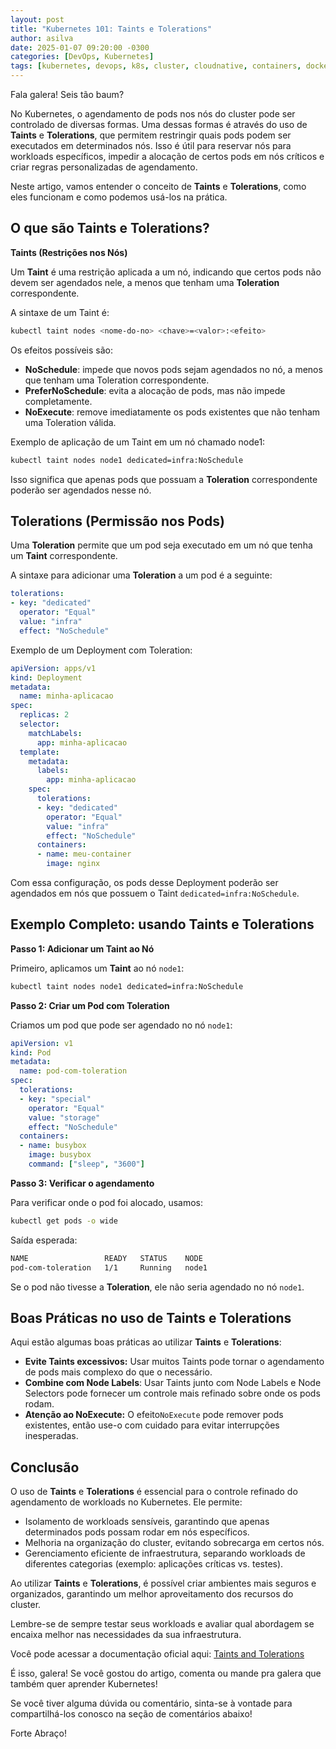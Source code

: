 ```yaml
---
layout: post
title: "Kubernetes 101: Taints e Tolerations"
author: asilva
date: 2025-01-07 09:20:00 -0300
categories: [DevOps, Kubernetes]
tags: [kubernetes, devops, k8s, cluster, cloudnative, containers, docker, microservices]
---
```


Fala galera! Seis tão baum?

No Kubernetes, o agendamento de pods nos nós do cluster pode ser controlado de diversas formas. Uma dessas formas é através do uso de **Taints** e **Tolerations**, que permitem restringir quais pods podem ser executados em determinados nós. Isso é útil para reservar nós para workloads específicos, impedir a alocação de certos pods em nós críticos e criar regras personalizadas de agendamento.

Neste artigo, vamos entender o conceito de **Taints** e **Tolerations**, como eles funcionam e como podemos usá-los na prática.

## **O que são Taints e Tolerations?**

**Taints (Restrições nos Nós)**

Um **Taint** é uma restrição aplicada a um nó, indicando que certos pods não devem ser agendados nele, a menos que tenham uma **Toleration** correspondente.

A sintaxe de um Taint é:

````bash
kubectl taint nodes <nome-do-no> <chave>=<valor>:<efeito>
````

Os efeitos possíveis são:

- **NoSchedule**: impede que novos pods sejam agendados no nó, a menos que tenham uma Toleration correspondente.
- **PreferNoSchedule**: evita a alocação de pods, mas não impede completamente.
- **NoExecute**: remove imediatamente os pods existentes que não tenham uma Toleration válida.

Exemplo de aplicação de um Taint em um nó chamado node1:

````bash
kubectl taint nodes node1 dedicated=infra:NoSchedule
````

Isso significa que apenas pods que possuam a **Toleration** correspondente poderão ser agendados nesse nó.

## **Tolerations (Permissão nos Pods)**

Uma **Toleration** permite que um pod seja executado em um nó que tenha um **Taint** correspondente.

A sintaxe para adicionar uma **Toleration** a um pod é a seguinte:

````yaml
tolerations:
- key: "dedicated"
  operator: "Equal"
  value: "infra"
  effect: "NoSchedule"
````

Exemplo de um Deployment com Toleration:

````yaml
apiVersion: apps/v1
kind: Deployment
metadata:
  name: minha-aplicacao
spec:
  replicas: 2
  selector:
    matchLabels:
      app: minha-aplicacao
  template:
    metadata:
      labels:
        app: minha-aplicacao
    spec:
      tolerations:
      - key: "dedicated"
        operator: "Equal"
        value: "infra"
        effect: "NoSchedule"
      containers:
      - name: meu-container
        image: nginx
````

Com essa configuração, os pods desse Deployment poderão ser agendados em nós que possuem o Taint `dedicated=infra:NoSchedule`.

## **Exemplo Completo: usando Taints e Tolerations**

**Passo 1: Adicionar um Taint ao Nó**

Primeiro, aplicamos um **Taint** ao nó `node1`:

````bash
kubectl taint nodes node1 dedicated=infra:NoSchedule
````

**Passo 2: Criar um Pod com Toleration**

Criamos um pod que pode ser agendado no nó `node1`:

````yaml
apiVersion: v1
kind: Pod
metadata:
  name: pod-com-toleration
spec:
  tolerations:
  - key: "special"
    operator: "Equal"
    value: "storage"
    effect: "NoSchedule"
  containers:
  - name: busybox
    image: busybox
    command: ["sleep", "3600"]
````

**Passo 3: Verificar o agendamento**

Para verificar onde o pod foi alocado, usamos:

````bash
kubectl get pods -o wide
````

Saída esperada:

````bash
NAME                 READY   STATUS    NODE
pod-com-toleration   1/1     Running   node1
````

Se o pod não tivesse a **Toleration**, ele não seria agendado no nó `node1`.

## **Boas Práticas no uso de Taints e Tolerations**

Aqui estão algumas boas práticas ao utilizar **Taints** e **Tolerations**:

- **Evite Taints excessivos:** Usar muitos Taints pode tornar o agendamento de pods mais complexo do que o necessário.
- **Combine com Node Labels**: Usar Taints junto com Node Labels e Node Selectors pode fornecer um controle mais refinado sobre onde os pods rodam.
- **Atenção ao NoExecute:** O efeito`NoExecute` pode remover pods existentes, então use-o com cuidado para evitar interrupções inesperadas.

## **Conclusão**

O uso de **Taints** e **Tolerations** é essencial para o controle refinado do agendamento de workloads no Kubernetes. Ele permite:

- Isolamento de workloads sensíveis, garantindo que apenas determinados pods possam rodar em nós específicos.
- Melhoria na organização do cluster, evitando sobrecarga em certos nós.
- Gerenciamento eficiente de infraestrutura, separando workloads de diferentes categorias (exemplo: aplicações críticas vs. testes).

Ao utilizar **Taints** e **Tolerations**, é possível criar ambientes mais seguros e organizados, garantindo um melhor aproveitamento dos recursos do cluster.

Lembre-se de sempre testar seus workloads e avaliar qual abordagem se encaixa melhor nas necessidades da sua infraestrutura.

Você pode acessar a documentação oficial aqui: <a href="https://kubernetes.io/docs/concepts/scheduling-eviction/taint-and-toleration/" target="_blank">Taints and Tolerations</a>

É isso, galera! Se você gostou do artigo, comenta ou mande pra galera que também quer aprender Kubernetes! 

Se você tiver alguma dúvida ou comentário, sinta-se à vontade para compartilhá-los conosco na seção de comentários abaixo!

Forte Abraço!

